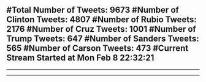 #Total Number of Tweets: 9673 
#Number of Clinton Tweets: 4807
#Number of Rubio Tweets: 2176
#Number of Cruz Tweets: 1001
#Number of Trump Tweets: 647
#Number of Sanders Tweets: 565
#Number of Carson Tweets: 473
#Current Stream Started at Mon Feb  8 22:32:21
---
---
---
